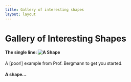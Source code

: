 ```yaml
---
title: Gallery of interesting shapes
layout: layout
---
```


# Gallery of Interesting Shapes



#### The single line: ![A Shape](http://UW-GEOG458-Winter2016.github.io/galleries/shapes/lrb9-gallery.svg)
A [poor!] example from Prof. Bergmann to get you started.

#### A shape...
